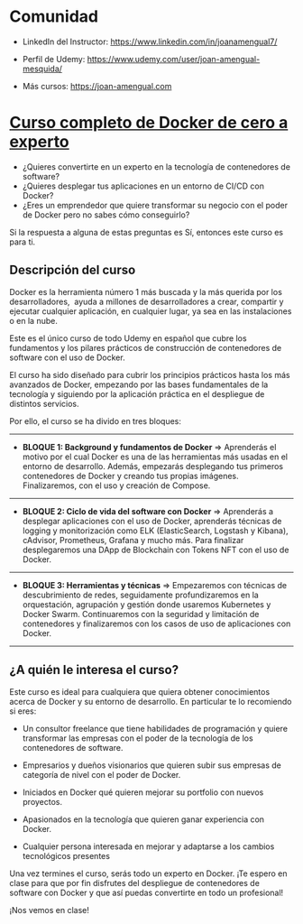 # Comunidad  

* LinkedIn del Instructor: https://www.linkedin.com/in/joanamengual7/

* Perfil de Udemy: https://www.udemy.com/user/joan-amengual-mesquida/

* Más cursos: https://joan-amengual.com

# [Curso completo de Docker de cero a experto](https://joan-amengual.com)

* ¿Quieres convertirte en un experto en la tecnología de contenedores de software?
* ¿Quieres desplegar tus aplicaciones en un entorno de CI/CD con Docker?
* ¿Eres un emprendedor que quiere transformar su negocio con el poder de Docker pero no sabes cómo conseguirlo?

Si la respuesta a alguna de estas preguntas es Sí, entonces este curso es para ti.

## Descripción del curso 

Docker es la herramienta número 1 más buscada y la más querida por los desarrolladores,  ayuda a millones de desarrolladores a crear, compartir y ejecutar cualquier aplicación, en cualquier lugar, ya sea en las instalaciones o en la nube. 

Este es el único curso de todo Udemy en español que cubre los fundamentos y los pilares prácticos de construcción de contenedores de software con el uso de Docker.

El curso ha sido diseñado para cubrir los principios prácticos hasta los más avanzados de Docker, empezando por las bases fundamentales de la tecnología y siguiendo por la aplicación práctica en el despliegue de distintos servicios.

Por ello, el curso se ha divido en tres bloques: 

------------------------------------------------------------------------------------------

- **BLOQUE 1: Background y fundamentos de Docker** => Aprenderás el motivo por el cual Docker es una de las herramientas más usadas en el entorno de desarrollo. Además, empezarás desplegando tus primeros contenedores de Docker y creando tus propias imágenes. Finalizaremos, con el uso y creación de Compose.

------------------------------------------------------------------------------------------

- **BLOQUE 2: Ciclo de vida del software con Docker** => Aprenderás a desplegar aplicaciones con el uso de Docker, aprenderás técnicas de logging y monitorización como ELK (ElasticSearch, Logstash y Kibana), cAdvisor, Prometheus, Grafana y mucho más. Para finalizar desplegaremos una DApp de Blockchain con Tokens NFT con el uso de Docker.

------------------------------------------------------------------------------------------

- **BLOQUE 3: Herramientas y técnicas** => Empezaremos con técnicas de descubrimiento de redes, seguidamente profundizaremos en la orquestación, agrupación y gestión donde usaremos Kubernetes y Docker Swarm. Continuaremos con la seguridad y limitación de contenedores y finalizaremos con los casos de uso de aplicaciones con Docker.

------------------------------------------------------------------------------------------


## ¿A quién le interesa el curso?

Este curso es ideal para cualquiera que quiera obtener conocimientos acerca de Docker y su entorno de desarrollo. En particular te lo recomiendo si eres:

- Un consultor freelance que tiene habilidades de programación y quiere transformar las empresas con el poder de la tecnología de los contenedores de software.

- Empresarios y dueños visionarios que quieren subir sus empresas de categoría de nivel con el poder de Docker.

- Iniciados en Docker qué quieren mejorar su portfolio con nuevos proyectos.

- Apasionados en la tecnología que quieren ganar experiencia con Docker.

- Cualquier persona interesada en mejorar y adaptarse a los cambios tecnológicos presentes

Una vez termines el curso, serás todo un experto en Docker. ¡Te espero en clase para que por fin disfrutes del despliegue de contenedores de software con Docker y que así puedas convertirte en todo un profesional!

¡Nos vemos en clase!